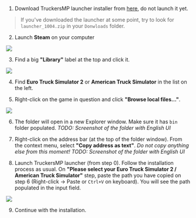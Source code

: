 1. Download TruckersMP launcher installer from [here](https://truckersmp.com/download), do not launch it yet.<br/>
> If you've downloaded the launcher at some point, try to look for `launcher_1004.zip` in your `Donwloads` folder. 

2. Launch **Steam** on your computer

![](https://user-images.githubusercontent.com/1501705/188928190-ef238246-243d-4433-aaa1-96d95b0b9e10.png)

3. Find a big **"Library"** label at the top and click it.

![](https://user-images.githubusercontent.com/1501705/188928236-0b73bb8b-5c02-4afa-88f0-e836c62a37f6.png)

4. Find **Euro Truck Simulator 2** or **American Truck Simulator** in the list on the left.

5. Right-click on the game in question and click **"Browse local files..."**.

![](https://user-images.githubusercontent.com/1501705/188928485-b897184e-faf5-4c34-b9c8-9aff55866ba6.png)

6. The folder will open in a new Explorer window. Make sure it has `bin` folder populated.
   _TODO: Screenshot of the folder with English UI_

7. Right-click on the address bar (at the top of the folder window). From the context menu, select **"Copy address as text"**. _Do not copy anything else from this moment!_
   _TODO: Screenshot of the folder with English UI_

8. Launch TruckersMP launcher (from step 0). Follow the installation process as usual. On **"Please select your Euro Truck Simulator 2 / American Truck Simulator"** step, paste the path you have copied on step 6 (Right-click -> Paste or `Ctrl+V` on keyboard). You will see the path populated in the input field.

![](https://user-images.githubusercontent.com/1501705/188930300-83eb38ab-6cb4-4358-824c-dc9578fe284e.png)

9. Continue with the installation.
